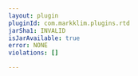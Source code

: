 ```yaml
---
layout: plugin
pluginId: com.markklim.plugins.rtd
jarSha1: INVALID
isJarAvailable: true
error: NONE
violations: []

---
```

